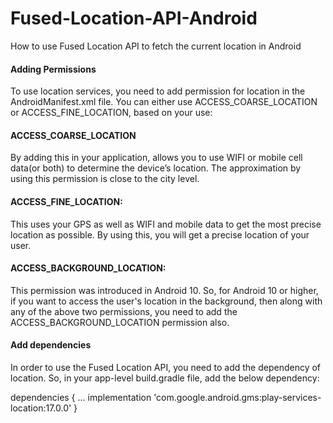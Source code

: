 

# Fused-Location-API-Android
 How to use Fused Location API to fetch the current location in Android
 
 
####  Adding Permissions

To use location services, you need to add permission for location in the AndroidManifest.xml file. You can either use ACCESS_COARSE_LOCATION or ACCESS_FINE_LOCATION, based on your use:


<uses-permission android:name="android.permission.ACCESS_FINE_LOCATION" />
 
 
 #### ACCESS_COARSE_LOCATION 
 By adding this in your application, allows you to use WIFI or mobile cell data(or both) to determine the device’s location. The approximation by using this permission is close to the city level.
 
####  ACCESS_FINE_LOCATION:  
This uses your GPS as well as WIFI and mobile data to get the most precise location as possible. By using this, you will get a precise location of your user.

#### ACCESS_BACKGROUND_LOCATION:
This permission was introduced in Android 10. So, for Android 10 or higher, if you want to access the user's location in the background, then along with any of the above two permissions, you need to add the ACCESS_BACKGROUND_LOCATION permission also.


#### Add dependencies

In order to use the Fused Location API, you need to add the dependency of location. So, in your app-level build.gradle file, add the below dependency:



dependencies {
    ...
    implementation 'com.google.android.gms:play-services-location:17.0.0'
}




